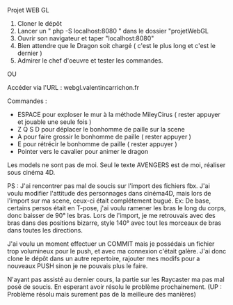 Projet WEB GL

1) Cloner le dépôt
2) Lancer un " php -S localhost:8080 " dans le dossier "projetWebGL
3) Ouvrir son navigateur et taper "localhost:8080"
4) Bien attendre que le Dragon soit chargé ( c'est le plus long et c'est le dernier )
5) Admirer le chef d'oeuvre et tester les commandes.

OU

Accéder via l'URL :  webgl.valentincarrichon.fr

Commandes :
  - ESPACE pour exploser le mur à la méthode MileyCirus ( rester appuyer et jouable une seule fois )
  - Z Q S D pour déplacer le bonhomme de paille sur la scene
  - A pour faire grossir le bonhomme de paille ( rester appuyer )
  - E pour rétrécir le bonhomme de paille ( rester appuyer )
  - Pointer vers le cavalier pour animer le dragon
  
Les models ne sont pas de moi.
Seul le texte AVENGERS est de moi, réaliser sous cinéma 4D.

PS : J'ai rencontrer pas mal de soucis sur l'import des fichiers fbx. J'ai voulu modifier l'attitude des personnages dans cinéma4D, mais lors de l'import sur ma scene, ceux-ci était complétement bugué. Ex: De base, certains persos était en T-pose, j'ai voulu ramener les bras le long du corps, donc baisser de 90° les bras. Lors de l'import, je me retrouvais avec des bras dans des positions bizarre, style 140° avec tout les morceaux de bras dans toutes les directions.

J'ai voulu un moment effectuer un COMMIT mais je possédais un fichier trop volumineux pour le push, et avec ma connexion c'était galère. J'ai donc clone le dépôt dans un autre repertoire, rajouter mes modifs pour a nouveaux PUSH sinon je ne pouvais plus le faire.

N'ayant pas assisté au dernier cours, la partie sur les Raycaster ma pas mal posé de soucis. En esperant avoir résolu le problème prochainement. (UP : Problème résolu mais surement pas de la meilleure des manières)

